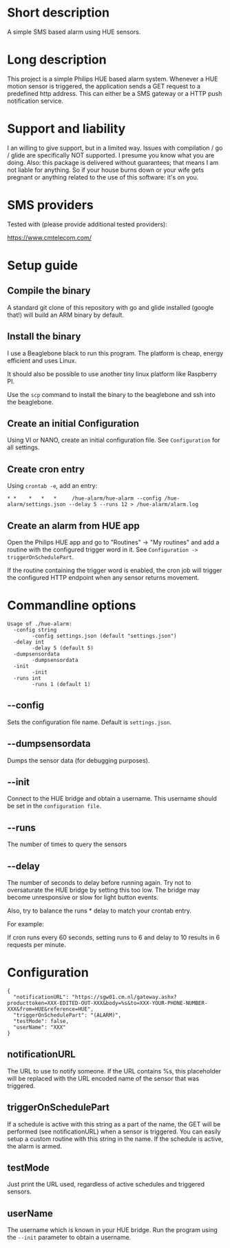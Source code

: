 # Short description
A simple SMS based alarm using HUE sensors.

# Long description
This project is a simple Philips HUE based alarm system. Whenever a HUE motion sensor is triggered, the application sends a GET request to a predefined 
http address. This can either be a SMS gateway or a HTTP push notification service.

# Support and liability

I an willing to give support, but in a limited way. Issues with compilation / go / glide are specifically NOT supported. I presume you know what you are doing.
Also: this package is delivered without guarantees; that means I am not liable for anything. So if your house burns down or your wife gets pregnant or 
anything related to the use of this software: it's on you.

# SMS providers

Tested with (please provide additional tested providers):

https://www.cmtelecom.com/

# Setup guide

## Compile the binary

A standard git clone of this repository with go and glide installed (google that!) will build an ARM binary by default.

## Install the binary

I use a Beaglebone black to run this program. The platform is cheap, energy efficient and uses Linux.

It should also be possible to use another tiny linux platform like Raspberry PI.

Use the `scp` command to install the binary to the beaglebone and ssh into the beaglebone.

## Create an initial Configuration

Using VI or NANO, create an initial configuration file. See `Configuration` for all settings.

## Create cron entry

Using `crontab -e`, add an entry:

```
* *    *   *   *     /hue-alarm/hue-alarm --config /hue-alarm/settings.json --delay 5 --runs 12 > /hue-alarm/alarm.log
```

## Create an alarm from HUE app

Open the Philips HUE app and go to "Routines" -> "My routines" and add a routine with the configured trigger word in it. See `Configuration -> triggerOnSchedulePart`.

If the routine containing the trigger word is enabled, the cron job will trigger the configured HTTP endpoint when any sensor returns movement.

# Commandline options

```
Usage of ./hue-alarm:
  -config string
    	-config settings.json (default "settings.json")
  -delay int
    	-delay 5 (default 5)
  -dumpsensordata
    	-dumpsensordata
  -init
    	-init
  -runs int
    	-runs 1 (default 1)
```

## --config

Sets the configuration file name. Default is `settings.json`.

## --dumpsensordata

Dumps the sensor data (for debugging purposes).

## --init

Connect to the HUE bridge and obtain a username. This username should be set in the `configuration file`.

## --runs

The number of times to query the sensors

## --delay

The number of seconds to delay before running again. Try not to oversaturate the HUE bridge by setting this too low. The bridge may become unresponsive or 
slow for light button events. 

Also, try to balance the runs * delay to match your crontab entry.

For example: 

If cron runs every 60 seconds, setting runs to 6 and delay to 10 results in 6 requests per minute.


# Configuration
```
{
  "notificationURL": "https://sgw01.cm.nl/gateway.ashx?producttoken=XXX-EDITED-OUT-XXX&body=%s&to=XXX-YOUR-PHONE-NUMBER-XXX&from=HUE&reference=HUE",
  "triggerOnSchedulePart": "(ALARM)",
  "testMode": false,
  "userName": "XXX"
}
```

## notificationURL

The URL to use to notify someone. If the URL contains %s, this placeholder will be replaced with the URL encoded name of the sensor that was triggered.

## triggerOnSchedulePart

If a schedule is active with this string as a part of the name, the GET will be performed (see notificationURL) when a sensor is triggered. You can 
easily setup a custom routine with this string in the name. If the schedule is active, the alarm is armed.

## testMode

Just print the URL used, regardless of active schedules and triggered sensors. 

## userName

The username which is known in your HUE bridge. Run the program using the `--init` parameter to obtain a username.

